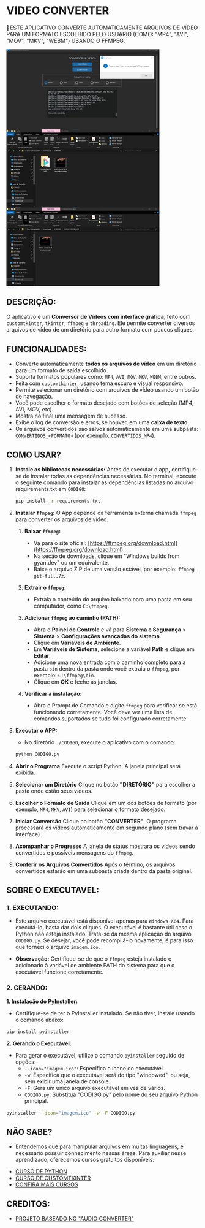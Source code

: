 # VIDEO CONVERTER
📱ESTE APLICATIVO CONVERTE AUTOMATICAMENTE ARQUIVOS DE VÍDEO PARA UM FORMATO ESCOLHIDO PELO USUÁRIO (COMO: "MP4", "AVI", "MOV", "MKV", "WEBM") USANDO O FFMPEG.

<img src="./IMAGENS/FOTO_01.png" align="center" width="400"> <br>
<img src="./IMAGENS/FOTO_02.png" align="center" width="400"> <br>
<img src="./IMAGENS/FOTO_03.png" align="center" width="400"> <br>

## DESCRIÇÃO:
O aplicativo é um **Conversor de Vídeos com interface gráfica**, feito com `customtkinter`, `tkinter`, `ffmpeg` e `threading`. Ele permite converter diversos arquivos de vídeo de um diretório para outro formato com poucos cliques. 

## FUNCIONALIDADES:
* Converte automaticamente **todos os arquivos de vídeo** em um diretório para um formato de saída escolhido.
* Suporta formatos populares como: `MP4`, `AVI`, `MOV`, `MKV`, `WEBM`, entre outros.
* Feita com `customtkinter`, usando tema escuro e visual responsivo.
* Permite selecionar um diretório com arquivos de vídeo usando um botão de navegação.
* Você pode escolher o formato desejado com botões de seleção (MP4, AVI, MOV, etc).
* Mostra no final uma mensagem de sucesso.
* Exibe o log de conversão e erros, se houver, em uma **caixa de texto**.
* Os arquivos convertidos são salvos automaticamente em uma subpasta: `CONVERTIDOS_<FORMATO>` (por exemplo: `CONVERTIDOS_MP4`).

## COMO USAR?
1. **Instale as bibliotecas necessárias:** Antes de executar o app, certifique-se de instalar todas as dependências necessárias. No terminal, execute o seguinte comando para instalar as dependências listadas no arquivo requirements.txt em `CODIGO`:
   ```bash
   pip install -r requirements.txt
   ```

2. **Instalar `ffmpeg`:** O App depende da ferramenta externa chamada `ffmpeg` para converter os arquivos de vídeo.

   1. **Baixar `ffmpeg`:**
      - Vá para o site oficial: [https://ffmpeg.org/download.html](https://ffmpeg.org/download.html).
      - Na seção de downloads, clique em "Windows builds from gyan.dev" ou um equivalente.
      - Baixe o arquivo ZIP de uma versão estável, por exemplo: `ffmpeg-git-full.7z`.

   2. **Extrair o `ffmpeg`:**
      - Extraia o conteúdo do arquivo baixado para uma pasta em seu computador, como `C:\ffmpeg`.

   3. **Adicionar `ffmpeg` ao caminho (PATH):**
      - Abra o **Painel de Controle** e vá para **Sistema e Segurança** > **Sistema** > **Configurações avançadas do sistema**.
      - Clique em **Variáveis de Ambiente**.
      - Em **Variáveis de Sistema**, selecione a variável **Path** e clique em **Editar**.
      - Adicione uma nova entrada com o caminho completo para a pasta `bin` dentro da pasta onde você extraiu o `ffmpeg`, por exemplo: `C:\ffmpeg\bin`.
      - Clique em **OK** e feche as janelas.

   4. **Verificar a instalação:**
      - Abra o Prompt de Comando e digite `ffmpeg` para verificar se está funcionando corretamente. Você deve ver uma lista de comandos suportados se tudo foi configurado corretamente.

3. **Executar o APP:**
   * No diretório `./CODIGO`, execute o aplicativo com o comando:

   ```bash
   python CODIGO.py
   ```

4. **Abrir o Programa**
   Execute o script Python. A janela principal será exibida.

5. **Selecionar um Diretório**
   Clique no botão **"DIRETÓRIO"** para escolher a pasta onde estão seus vídeos.

6. **Escolher o Formato de Saída**
   Clique em um dos botões de formato (por exemplo, `MP4`, `MKV`, `AVI`) para selecionar o formato desejado.

7. **Iniciar Conversão**
   Clique no botão **"CONVERTER"**.
   O programa processará os vídeos automaticamente em segundo plano (sem travar a interface).

8. **Acompanhar o Progresso**
   A janela de status mostrará os vídeos sendo convertidos e possíveis mensagens do `ffmpeg`.

9. **Conferir os Arquivos Convertidos**
   Após o término, os arquivos convertidos estarão em uma subpasta criada dentro da pasta original.

## SOBRE O EXECUTAVEL:
### 1. EXECUTANDO:
- Este arquivo executável está disponível apenas para `Windows X64`. Para executá-lo, basta dar dois cliques. O executável é bastante útil caso o Python não esteja instalado. Trata-se da mesma aplicação do arquivo `CODIGO.py`. Se desejar, você pode recompilá-lo novamente; é para isso que forneci o arquivo `imagem.ico`.

- **Observação:** Certifique-se de que o `ffmpeg` esteja instalado e adicionado à variável de ambiente PATH do sistema para que o executável funcione corretamente.

### 2. GERANDO:
   **1. Instalação do [PyInstaller:](https://pyinstaller.org/en/stable/)**
   - Certifique-se de ter o PyInstaller instalado. Se não tiver, instale usando o comando abaixo:
   ```bash
   pip install pyinstaller
   ```

   **2. Gerando o Executável:**
   - Para gerar o executável, utilize o comando `pyinstaller` seguido de opções:
      - `--icon="imagem.ico"`: Especifica o ícone do executável.
      - `-w`: Especifica que o executável será do tipo "windowed", ou seja, sem exibir uma janela de console.
      - `-F`: Gera um único arquivo executável em vez de vários.
      - `CODIGO.py`: Substitua "CODIGO.py" pelo nome do seu arquivo Python principal.
   ```bash
   pyinstaller --icon="imagem.ico" -w -F CODIGO.py
   ```

## NÃO SABE?
- Entendemos que para manipular arquivos em muitas linguagens, é necessário possuir conhecimento nessas áreas. Para auxiliar nesse aprendizado, oferecemos cursos gratuitos disponíveis:
* [CURSO DE PYTHON](https://github.com/VILHALVA/CURSO-DE-PYTHON)
* [CURSO DE CUSTOMTKINTER](https://github.com/VILHALVA/CURSO-DE-CUSTOMTKINTER)
* [CONFIRA MAIS CURSOS](https://github.com/VILHALVA?tab=repositories&q=+topic:CURSO)

## CREDITOS:
- [PROJETO BASEADO NO "AUDIO CONVERTER"](https://github.com/VILHALVA/AUDIO-CONVERTER)